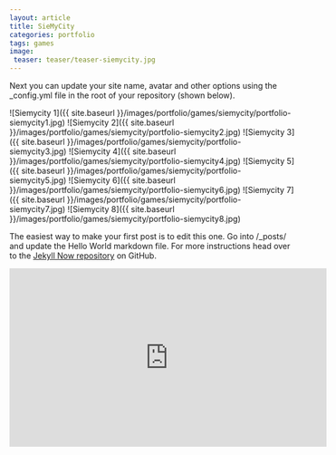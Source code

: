 ```yaml
---
layout: article
title: SieMyCity
categories: portfolio
tags: games
image:
 teaser: teaser/teaser-siemycity.jpg
---
```


Next you can update your site name, avatar and other options using the _config.yml file in the root of your repository (shown below).


![Siemycity 1]({{ site.baseurl }}/images/portfolio/games/siemycity/portfolio-siemycity1.jpg)
![Siemycity 2]({{ site.baseurl }}/images/portfolio/games/siemycity/portfolio-siemycity2.jpg)
![Siemycity 3]({{ site.baseurl }}/images/portfolio/games/siemycity/portfolio-siemycity3.jpg)
![Siemycity 4]({{ site.baseurl }}/images/portfolio/games/siemycity/portfolio-siemycity4.jpg)
![Siemycity 5]({{ site.baseurl }}/images/portfolio/games/siemycity/portfolio-siemycity5.jpg)
![Siemycity 6]({{ site.baseurl }}/images/portfolio/games/siemycity/portfolio-siemycity6.jpg)
![Siemycity 7]({{ site.baseurl }}/images/portfolio/games/siemycity/portfolio-siemycity7.jpg)
![Siemycity 8]({{ site.baseurl }}/images/portfolio/games/siemycity/portfolio-siemycity8.jpg)


The easiest way to make your first post is to edit this one. Go into /_posts/ and update the Hello World markdown file. For more instructions head over to the [Jekyll Now repository](https://github.com/barryclark/jekyll-now) on GitHub.

<iframe width="560" height="315" src="https://www.youtube.com/embed/OZp903LkU4o" title="YouTube video player" frameborder="0" allow="accelerometer; autoplay; clipboard-write; encrypted-media; gyroscope; picture-in-picture" allowfullscreen></iframe>